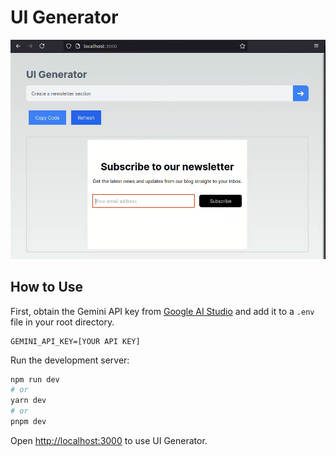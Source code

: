 # UI Generator
<img src="./public/uigeneratordemo.png">

## How to Use
First, obtain the Gemini API key from [Google AI Studio](https://ai.google.dev/aistudio) and add it to a `.env` file in your root directory.
```
GEMINI_API_KEY=[YOUR API KEY]
```

Run the development server:

```bash
npm run dev
# or
yarn dev
# or
pnpm dev
```
Open [http://localhost:3000](http://localhost:3000) to use UI Generator.

